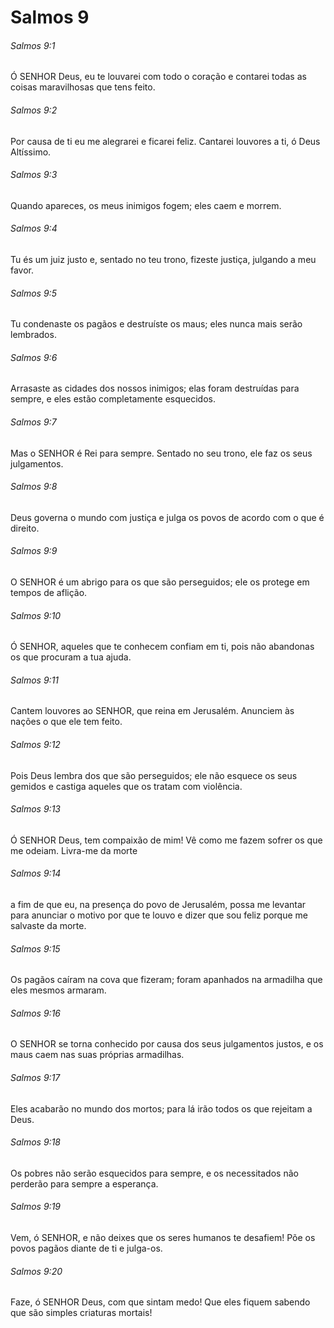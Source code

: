 # Salmos 9

###### Salmos 9:1

Ó SENHOR Deus, eu te louvarei com todo o coração e contarei todas as coisas maravilhosas que tens feito.

###### Salmos 9:2

Por causa de ti eu me alegrarei e ficarei feliz. Cantarei louvores a ti, ó Deus Altíssimo.

###### Salmos 9:3

Quando apareces, os meus inimigos fogem; eles caem e morrem.

###### Salmos 9:4

Tu és um juiz justo e, sentado no teu trono, fizeste justiça, julgando a meu favor.

###### Salmos 9:5

Tu condenaste os pagãos e destruíste os maus; eles nunca mais serão lembrados.

###### Salmos 9:6

Arrasaste as cidades dos nossos inimigos; elas foram destruídas para sempre, e eles estão completamente esquecidos.

###### Salmos 9:7

Mas o SENHOR é Rei para sempre. Sentado no seu trono, ele faz os seus julgamentos.

###### Salmos 9:8

Deus governa o mundo com justiça e julga os povos de acordo com o que é direito.

###### Salmos 9:9

O SENHOR é um abrigo para os que são perseguidos; ele os protege em tempos de aflição.

###### Salmos 9:10

Ó SENHOR, aqueles que te conhecem confiam em ti, pois não abandonas os que procuram a tua ajuda.

###### Salmos 9:11

Cantem louvores ao SENHOR, que reina em Jerusalém. Anunciem às nações o que ele tem feito.

###### Salmos 9:12

Pois Deus lembra dos que são perseguidos; ele não esquece os seus gemidos e castiga aqueles que os tratam com violência.

###### Salmos 9:13

Ó SENHOR Deus, tem compaixão de mim! Vê como me fazem sofrer os que me odeiam. Livra-me da morte

###### Salmos 9:14

a fim de que eu, na presença do povo de Jerusalém, possa me levantar para anunciar o motivo por que te louvo e dizer que sou feliz porque me salvaste da morte.

###### Salmos 9:15

Os pagãos caíram na cova que fizeram; foram apanhados na armadilha que eles mesmos armaram.

###### Salmos 9:16

O SENHOR se torna conhecido por causa dos seus julgamentos justos, e os maus caem nas suas próprias armadilhas.

###### Salmos 9:17

Eles acabarão no mundo dos mortos; para lá irão todos os que rejeitam a Deus.

###### Salmos 9:18

Os pobres não serão esquecidos para sempre, e os necessitados não perderão para sempre a esperança.

###### Salmos 9:19

Vem, ó SENHOR, e não deixes que os seres humanos te desafiem! Põe os povos pagãos diante de ti e julga-os.

###### Salmos 9:20

Faze, ó SENHOR Deus, com que sintam medo! Que eles fiquem sabendo que são simples criaturas mortais!

